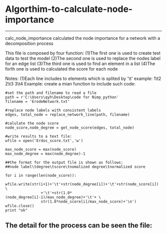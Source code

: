 # Algorthim-to-calculate-node-importance
-------------------------------------------------------------------
calc_node_importance calculated the node importance for a network 
with a decomposition process

This file is composed by four function:
(1)The first one is used to create test data to test the model
(2)The second one is used to replace the nodes label for an edge list
(3)The third one is used to find an element in a list
(4)The forth one is used to calculated the score for each node

Notes:
    (1)Each line includes to elements which is splited by '\t'
        example:
            1\t2
            2\t3
            3\t4
Example:
create a mian function to include such code:

    #set the path and filename to read a file
    path = r'C:\Users\qyh\Desktop\code for Nimp_python'
    filename = 'ErodeNetwork.txt'

    #replace node labels with consistent labels
    edges, total_node = replace_network_line(path, filename)

    #calulate the node score
    node_score,node_degree = get_node_score(edges, total_node)

    #write results to a text file:
    wfile = open('Erdos_score.txt','w')

    max_node_score = max(node_score)
    max_node_degree = max(node_degree)-1

    ##the format for the output file is shown as follows:
    ##node label\tdegree\tscore\tnomalized degree\tnormalized score
    
    for i in range(len(node_score)):
        wfile.write(str(i+1)+'\t'+str(node_degree[i])+'\t'+str(node_score[i]) \
                    +'\t'+str(1.0*(node_degree[i]-1)/max_node_degree)+'\t'+ \
                    str(1.0*node_score[i]/max_node_score)+'\n')
    wfile.close()
    print "ok"

The detail for the process can be seen the file:
-------------------------------------------------------------------

